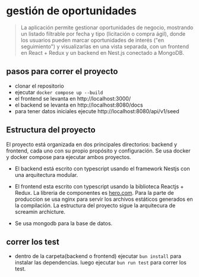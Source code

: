 # gestión de oportunidades

> La aplicación permite gestionar oportunidades de negocio, mostrando un listado filtrable por fecha y tipo (licitación o compra ágil), donde los usuarios pueden marcar oportunidades de interés ("en seguimiento") y visualizarlas en una vista separada, con un frontend en React + Redux y un backend en Nest.js conectado a MongoDB.

## pasos para correr el proyecto

- clonar el repositorio
- ejecutar `docker compose up --build`
- el frontend se levanta en http://localhost:3000/
- el backend se levanta en http://localhost:8080/docs
- para tener datos iniciales ejecute http://localhost:8080/api/v1/seed

## Estructura del proyecto

El proyecto está organizada en dos principales directorios: backend y frontend, cada uno con su propio propósito y configuración. Se usa docker y docker compose para ejecutar ambos proyectos.

- El backend está escrito con typescript usando el framework Nestjs con una arquitectura modular.
- El frontend esta escrito con typescript usando la biblioteca Reactjs + Redux. La libreria de componentes es [hero.com](https://www.heroui.com/). Para la parte de produccion se usa nginx para servir los archivos estáticos generados en la compilación. La estructura del proyecto sigue la arquitecura de screamin archicture.

- Se usa mongodb para la base de datos.


## correr los test

- dentro de la carpeta(backend o frontend) ejecutar `bun install` para instalar las dependencias. luego ejecutar `bun run test` para correr los test.